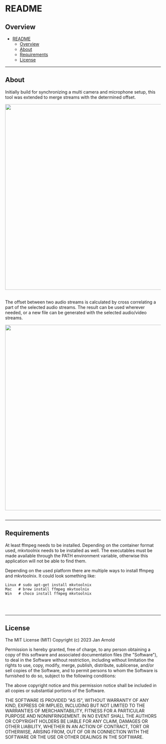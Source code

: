 # README #

## Overview ##
<!-- TOC -->

- [README](#readme)
    - [Overview](#overview)
    - [About](#about)
    - [Requirements](#requirements)
    - [License](#license)

<!-- /TOC -->

* * *
## About ##

Initially build for synchronizing a multi camera and microphone setup, this tool was extended to merge streams with the determined offset.

<img src="https://semper.space/MergeSynced/Screenshot_v2_01.png"  width="600">
<br />
<br />

The offset between two audio streams is calculated by cross correlating a part of the selected audio streams. The result can be used wherever needed, or a new file can be generated with the selected audio/video streams.

<img src="https://semper.space/MergeSynced/Screenshot_v2_02.png"  width="600">
<br />
<br />

* * *
## Requirements ##
At least ffmpeg needs to be installed. Depending on the container format used, mkvtoolnix needs to be installed as well.
The executables must be made available through the PATH environment variable, otherwise this application will not be able to find them.

Depending on the used platform there are multiple ways to install ffmpeg and mkvtoolnix.
It could look something like:
```
Linux # sudo apt-get install mkvtoolnix
Mac   # brew install ffmpeg mkvtoolnix
Win   # choco install ffmpeg mkvtoolnix
```
<br />
<br />

* * *
## License ##

The MIT License (MIT)
Copyright (c) 2023 Jan Arnold

Permission is hereby granted, free of charge, to any person obtaining a copy of this software and associated documentation files (the "Software"), to deal in the Software without restriction, including without limitation the rights to use, copy, modify, merge, publish, distribute, sublicense, and/or sell copies of the Software, and to permit persons to whom the Software is furnished to do so, subject to the following conditions:

The above copyright notice and this permission notice shall be included in all copies or substantial portions of the Software.

THE SOFTWARE IS PROVIDED "AS IS", WITHOUT WARRANTY OF ANY KIND, EXPRESS OR IMPLIED, INCLUDING BUT NOT LIMITED TO THE WARRANTIES OF MERCHANTABILITY, FITNESS FOR A PARTICULAR PURPOSE AND NONINFRINGEMENT. IN NO EVENT SHALL THE AUTHORS OR COPYRIGHT HOLDERS BE LIABLE FOR ANY CLAIM, DAMAGES OR OTHER LIABILITY, WHETHER IN AN ACTION OF CONTRACT, TORT OR OTHERWISE, ARISING FROM, OUT OF OR IN CONNECTION WITH THE SOFTWARE OR THE USE OR OTHER DEALINGS IN THE SOFTWARE.
